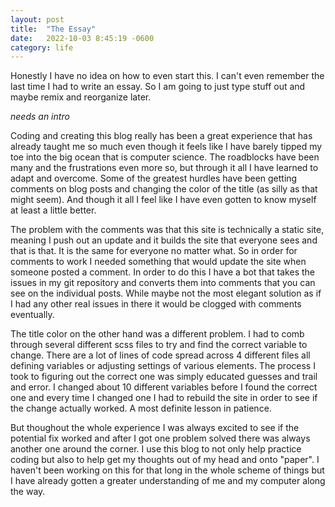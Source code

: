 ```yaml
---
layout: post
title:  "The Essay"
date:   2022-10-03 8:45:19 -0600
category: life
---
```


Honestly I have no idea on how to even start this. I can't even remember the last time I had to write an essay. So I am going to just type stuff out and maybe remix and reorganize later.

*needs an intro*

Coding and creating this blog really has been a great experience that has already taught me so much even though it feels like I have barely tipped my toe into the big ocean that is computer science. The roadblocks have been many and the frustrations even more so, but through it all I have learned to adapt and overcome. Some of the greatest hurdles have been getting comments on blog posts and changing the color of the title (as silly as that might seem). And though it all I feel like I have even gotten to know myself at least a little better.

The problem with the comments was that this site is technically a static site, meaning I push out an update and it builds the site that everyone sees and that is that. It is the same for everyone no matter what. So in order for comments to work I needed something that would update the site when someone posted a comment. In order to do this I have a bot that takes the issues in my git repository and converts them into comments that you can see on the individual posts. While maybe not the most elegant solution as if I had any other real issues in there it would be clogged with comments eventually. 

The title color on the other hand was a different problem. I had to comb through several different scss files to try and find the correct variable to change. There are a lot of lines of code spread across 4 different files all defining variables or adjusting settings of various elements. The process I took to figuring out the correct one was simply educated guesses and trail and error. I changed about 10 different variables before I found the correct one and every time I changed one I had to rebuild the site in order to see if the change actually worked. A most definite lesson in patience.

But thoughout the whole experience I was always excited to see if the potential fix worked and after I got one problem solved there was always another one around the corner. I use this blog to not only help practice coding but also to help get my thoughts out of my head and onto "paper". I haven't been working on this for that long in the whole scheme of things but I have already gotten a greater understanding of me and my computer along the way.
